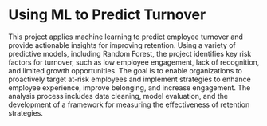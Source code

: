 # Using ML to Predict Turnover
This project applies machine learning to predict employee turnover and provide actionable insights for improving retention. Using a variety of predictive models, including Random Forest, the project identifies key risk factors for turnover, such as low employee engagement, lack of recognition, and limited growth opportunities. The goal is to enable organizations to proactively target at-risk employees and implement strategies to enhance employee experience, improve belonging, and increase engagement. The analysis process includes data cleaning, model evaluation, and the development of a framework for measuring the effectiveness of retention strategies.
